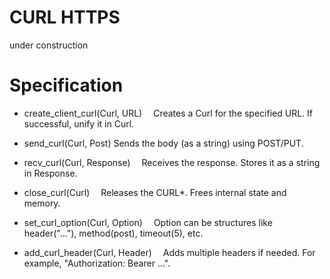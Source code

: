 # CURL HTTPS
under construction

# Specification
- create_client_curl(Curl, URL) 
Creates a Curl for the specified URL. If successful, unify it in Curl.

- send_curl(Curl, Post) 
Sends the body (as a string) using POST/PUT.

- recv_curl(Curl, Response) 
Receives the response. Stores it as a string in Response.

- close_curl(Curl) 
Releases the CURL*. Frees internal state and memory.

- set_curl_option(Curl, Option) 
Option can be structures like header("..."), method(post), timeout(5), etc.

- add_curl_header(Curl, Header) 
Adds multiple headers if needed. For example, "Authorization: Bearer ...".

